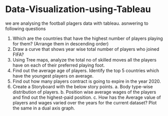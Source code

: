 # Data-Visualization-using-Tableau

we are analysing the football plagers data with tableau. asnwering to following questions
1. Which are the countries that have the highest number of players playing for them? (Arrange 
them in descending order) 
2. Draw a curve that shows year wise total number of players who joined FIFA?
3. Using Tree maps, analyze the total no of skilled moves all the players have on each of their 
preferred playing foot.
4. Find out the average age of players. Identify the top 5 countries which have the youngest 
players on average.
5. Find out how many players contract is going to expire in the year 2020.
6. Create a Storyboard with the below story points.
a. Body type-wise distribution of players. 
b. Position wise average wages of the players and find out the highest-paid position.
c. How has the Average value of players and wages varied over the years for the 
current dataset? Plot the same in a dual axis graph.

